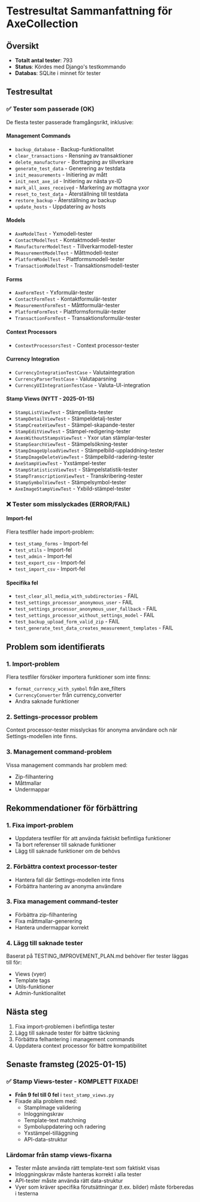 # Testresultat Sammanfattning för AxeCollection

## Översikt
- **Totalt antal tester**: 793
- **Status**: Kördes med Django's testkommando
- **Databas**: SQLite i minnet för tester

## Testresultat

### ✅ Tester som passerade (OK)
De flesta tester passerade framgångsrikt, inklusive:

#### Management Commands
- `backup_database` - Backup-funktionalitet
- `clear_transactions` - Rensning av transaktioner
- `delete_manufacturer` - Borttagning av tillverkare
- `generate_test_data` - Generering av testdata
- `init_measurements` - Initiering av mått
- `init_next_axe_id` - Initiering av nästa yx-ID
- `mark_all_axes_received` - Markering av mottagna yxor
- `reset_to_test_data` - Återställning till testdata
- `restore_backup` - Återställning av backup
- `update_hosts` - Uppdatering av hosts

#### Models
- `AxeModelTest` - Yxmodell-tester
- `ContactModelTest` - Kontaktmodell-tester
- `ManufacturerModelTest` - Tillverkarmodell-tester
- `MeasurementModelTest` - Måttmodell-tester
- `PlatformModelTest` - Plattformsmodell-tester
- `TransactionModelTest` - Transaktionsmodell-tester

#### Forms
- `AxeFormTest` - Yxformulär-tester
- `ContactFormTest` - Kontaktformulär-tester
- `MeasurementFormTest` - Måttformulär-tester
- `PlatformFormTest` - Plattformsformulär-tester
- `TransactionFormTest` - Transaktionsformulär-tester

#### Context Processors
- `ContextProcessorsTest` - Context processor-tester

#### Currency Integration
- `CurrencyIntegrationTestCase` - Valutaintegration
- `CurrencyParserTestCase` - Valutaparsning
- `CurrencyUIIntegrationTestCase` - Valuta-UI-integration

#### Stamp Views (NYTT - 2025-01-15)
- `StampListViewTest` - Stämpellista-tester
- `StampDetailViewTest` - Stämpeldetalj-tester
- `StampCreateViewTest` - Stämpel-skapande-tester
- `StampEditViewTest` - Stämpel-redigering-tester
- `AxesWithoutStampsViewTest` - Yxor utan stämplar-tester
- `StampSearchViewTest` - Stämpelsökning-tester
- `StampImageUploadViewTest` - Stämpelbild-uppladdning-tester
- `StampImageDeleteViewTest` - Stämpelbild-radering-tester
- `AxeStampViewTest` - Yxstämpel-tester
- `StampStatisticsViewTest` - Stämpelstatistik-tester
- `StampTranscriptionViewTest` - Transkribering-tester
- `StampSymbolViewTest` - Stämpelsymbol-tester
- `AxeImageStampViewTest` - Yxbild-stämpel-tester

### ❌ Tester som misslyckades (ERROR/FAIL)

#### Import-fel
Flera testfiler hade import-problem:
- `test_stamp_forms` - Import-fel
- `test_utils` - Import-fel
- `test_admin` - Import-fel
- `test_export_csv` - Import-fel
- `test_import_csv` - Import-fel

#### Specifika fel
- `test_clear_all_media_with_subdirectories` - FAIL
- `test_settings_processor_anonymous_user` - FAIL
- `test_settings_processor_anonymous_user_fallback` - FAIL
- `test_settings_processor_without_settings_model` - FAIL
- `test_backup_upload_form_valid_zip` - FAIL
- `test_generate_test_data_creates_measurement_templates` - FAIL

## Problem som identifierats

### 1. Import-problem
Flera testfiler försöker importera funktioner som inte finns:
- `format_currency_with_symbol` från axe_filters
- `CurrencyConverter` från currency_converter
- Andra saknade funktioner

### 2. Settings-processor problem
Context processor-tester misslyckas för anonyma användare och när Settings-modellen inte finns.

### 3. Management command-problem
Vissa management commands har problem med:
- Zip-filhantering
- Måttmallar
- Undermappar

## Rekommendationer för förbättring

### 1. Fixa import-problem
- Uppdatera testfiler för att använda faktiskt befintliga funktioner
- Ta bort referenser till saknade funktioner
- Lägg till saknade funktioner om de behövs

### 2. Förbättra context processor-tester
- Hantera fall där Settings-modellen inte finns
- Förbättra hantering av anonyma användare

### 3. Fixa management command-tester
- Förbättra zip-filhantering
- Fixa måttmallar-generering
- Hantera undermappar korrekt

### 4. Lägg till saknade tester
Baserat på TESTING_IMPROVEMENT_PLAN.md behöver fler tester läggas till för:
- Views (vyer)
- Template tags
- Utils-funktioner
- Admin-funktionalitet

## Nästa steg
1. Fixa import-problemen i befintliga tester
2. Lägg till saknade tester för bättre täckning
3. Förbättra felhantering i management commands
4. Uppdatera context processor för bättre kompatibilitet

## Senaste framsteg (2025-01-15)
### ✅ Stamp Views-tester - KOMPLETT FIXADE!
- **Från 9 fel till 0 fel** i `test_stamp_views.py`
- Fixade alla problem med:
  - StampImage validering
  - Inloggningskrav
  - Template-text matchning
  - Symboluppdatering och radering
  - Yxstämpel-tilläggning
  - API-data-struktur

### Lärdomar från stamp views-fixarna
- Tester måste använda rätt template-text som faktiskt visas
- Inloggningskrav måste hanteras korrekt i alla tester
- API-tester måste använda rätt data-struktur
- Vyer som kräver specifika förutsättningar (t.ex. bilder) måste förberedas i testerna 